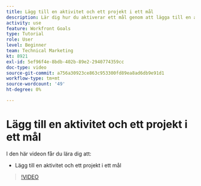 ```yaml
---
title: Lägg till en aktivitet och ett projekt i ett mål
description: Lär dig hur du aktiverar ett mål genom att lägga till en aktivitet eller ett projekt i [!DNL Workfront Goals].
activity: use
feature: Workfront Goals
type: Tutorial
role: User
level: Beginner
team: Technical Marketing
kt: 8921
exl-id: 5ef96f4e-8bdb-402b-89e2-2940774359cc
doc-type: video
source-git-commit: a756a30923ce863c953300fd89ea8ad6db9e91d1
workflow-type: tm+mt
source-wordcount: '49'
ht-degree: 0%

---
```


# Lägg till en aktivitet och ett projekt i ett mål

I den här videon får du lära dig att:

* Lägg till en aktivitet och ett projekt i ett mål

>[!VIDEO](https://video.tv.adobe.com/v/335193/?quality=12&learn=on)
